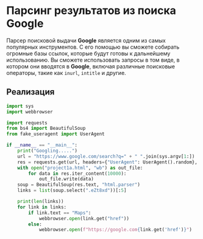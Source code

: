 # Парсинг результатов из поиска Google

Парсер поисковой выдачи __Google__ является одним из самых популярных инструментов. С его помощью вы сможете собирать огромные базы ссылок, которые будут готовы к дальнейшему использованию. Вы сможете использовать запросы в том виде, в котором они вводятся в __Google__, включая различные поисковые операторы, такие как `inurl`, `intitle` и другие.

## Реализация

```python title="python"
import sys
import webbrowser

import requests
from bs4 import BeautifulSoup
from fake_useragent import UserAgent

if __name__ == "__main__":
    print("Googling.....")
    url = "https://www.google.com/search?q=" + " ".join(sys.argv[1:])
    res = requests.get(url, headers={"UserAgent": UserAgent().random}, timeout=10)
    with open("project1a.html", "wb") as out_file:
        for data in res.iter_content(10000):
            out_file.write(data)
    soup = BeautifulSoup(res.text, "html.parser")
    links = list(soup.select(".eZt8xd"))[:5]

    print(len(links))
    for link in links:
        if link.text == "Maps":
            webbrowser.open(link.get("href"))
        else:
            webbrowser.open(f"https://google.com{link.get('href')}")
```

